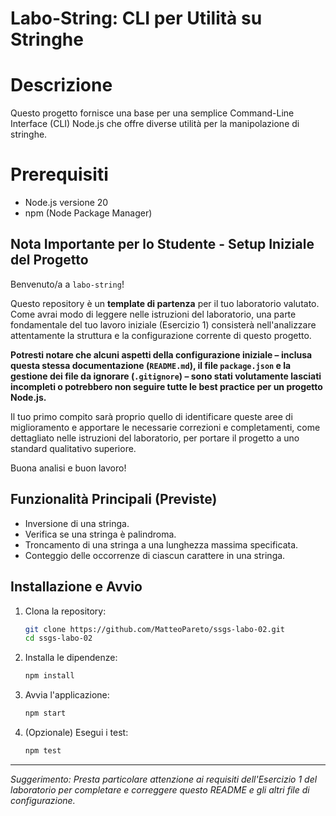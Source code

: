 # Labo-String: CLI per Utilità su Stringhe

# Descrizione 

Questo progetto fornisce una base per una semplice Command-Line Interface (CLI) Node.js che offre diverse utilità per la manipolazione di stringhe.

# Prerequisiti

- Node.js versione 20
- npm (Node Package Manager)

## Nota Importante per lo Studente - Setup Iniziale del Progetto

Benvenuto/a a `labo-string`!

Questo repository è un **template di partenza** per il tuo laboratorio valutato. Come avrai modo di leggere nelle istruzioni del laboratorio, una parte fondamentale del tuo lavoro iniziale (Esercizio 1) consisterà nell'analizzare attentamente la struttura e la configurazione corrente di questo progetto.

**Potresti notare che alcuni aspetti della configurazione iniziale – inclusa questa stessa documentazione (`README.md`), il file `package.json` e la gestione dei file da ignorare (`.gitignore`) – sono stati volutamente lasciati incompleti o potrebbero non seguire tutte le best practice per un progetto Node.js.**

Il tuo primo compito sarà proprio quello di identificare queste aree di miglioramento e apportare le necessarie correzioni e completamenti, come dettagliato nelle istruzioni del laboratorio, per portare il progetto a uno standard qualitativo superiore.

Buona analisi e buon lavoro!

## Funzionalità Principali (Previste)

* Inversione di una stringa.
* Verifica se una stringa è palindroma.
* Troncamento di una stringa a una lunghezza massima specificata.
* Conteggio delle occorrenze di ciascun carattere in una stringa.

## Installazione e Avvio

1. Clona la repository:
   ```bash
   git clone https://github.com/MatteoPareto/ssgs-labo-02.git
   cd ssgs-labo-02
   ```

2. Installa le dipendenze:
   ```bash
   npm install
   ```

3. Avvia l'applicazione:
   ```bash
   npm start
   ```

4. (Opzionale) Esegui i test:
   ```bash
   npm test
   ```

---

*Suggerimento: Presta particolare attenzione ai requisiti dell'Esercizio 1 del laboratorio per completare e correggere questo README e gli altri file di configurazione.*